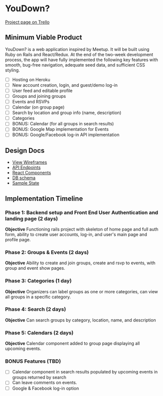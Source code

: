 # YouDown?

[Project page on Trello][trello]

[trello]: https://trello.com/b/T2wVTqqC

## Minimum Viable Product
YouDown? is a web application inspired by Meetup. It will be built using Ruby on Rails and React/Redux. At the end of the two-week development process, the app will have fully implemented the following key features with smooth, bug-free navigation, adequate seed data, and sufficient CSS styling.

- [ ] Hosting on Heroku
- [ ] New account creation, login, and guest/demo log-in
- [ ] User feed and editable profile
- [ ] Groups and joining groups
- [ ] Events and RSVPs
- [ ] Calendar (on group page)
- [ ] Search by location and group info (name, description)
- [ ] Categories
- [ ] BONUS: Calendar (for all groups in search results)
- [ ] BONUS: Google Map implementation for Events
- [ ] BONUS: Google/Facebook log-in API implementation

## Design Docs
* [View Wireframes][wireframes]
* [API Endpoints][api]
* [React Components][components]
* [DB schema][schema]
* [Sample State][state]

[wireframes]: /wireframes
[api]: ./api-endpoints.md
[schema]: ./schema.md
[components]: ./component-hierarchy.md
[state]: ./sample-state.md

## Implementation Timeline

### Phase 1: Backend setup and Front End User Authentication and landing page (2 days)

**Objective** Functioning rails project with skeleton of home page and full auth form, ability to create user accounts, log-in, and user's main page and profile page.

### Phase 2: Groups & Events (2 days)

**Objective** Ability to create and join groups, create and rsvp to events, with group and event show pages.

### Phase 3: Categories (1 day)

**Objective** Organizers can label groups as one or more categories, can view all groups in a specific category.

### Phase 4: Search (2 days)

**Objective** Can search groups by category, location, name, and description

### Phase 5: Calendars (2 days)

**Objective** Calendar component added to group page displaying all upcoming events.

### BONUS Features (TBD)
- [ ] Calendar component in search results populated by upcoming events in groups returned by search
- [ ] Can leave comments on events.
- [ ] Google & Facebook log-in option
